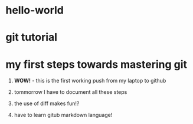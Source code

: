 # hello-world
# git tutorial
# my first steps towards mastering git
1. **WOW!** - this is the first working push from my laptop to github

2. tommorrow I have to  document all these steps

3. the use of diff makes fun!?

4. have to learn gitub markdown language! 
